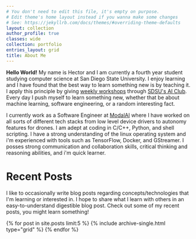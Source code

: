 ```yaml
---
# You don't need to edit this file, it's empty on purpose.
# Edit theme's home layout instead if you wanna make some changes
# See: https://jekyllrb.com/docs/themes/#overriding-theme-defaults
layout: collection
author_profile: true
classes: wide
collection: portfolio
entries_layout: grid
title: About Me
---
```


**Hello World!** My name is Hector and I am currently a fourth year student studying computer science at San Diego State University. I enjoy learning and I have found that the best way to learn something new is by teaching it. I apply this principle by giving [weekly workshops](https://hectorenevarez.github.io/workshops/) through [SDSU's AI Club](https://aiclub.sdsu.edu/). Every day I push myself to learn something new, whether that be about machine learning, software engineering, or a random interesting fact.

I currently work as a Software Engineer at [ModalAI](https://www.modalai.com/) where I have worked on all sorts of different tech stacks from low level device drivers to autonomy features for drones. I am adept at coding in C/C++, Python, and shell scripting. I have a strong understanding of the linux operating system and i'm experienced with tools such as TensorFlow, Docker, and GStreamer. I posses strong communication and collaboration skills, critical thinking and reasoning abilities, and i'm quick learner.

# Recent Posts
I like to occasionally write blog posts regarding concepts/technologies that I'm learning or interested in. I hope to share what I learn with others in an easy-to-understand digestible blog post. Check out some of my recent posts, you might learn something!

<div class="grid__wrapper">
  {% for post in site.posts limit:5 %}
    {% include archive-single.html type="grid" %}
  {% endfor %}
</div>
